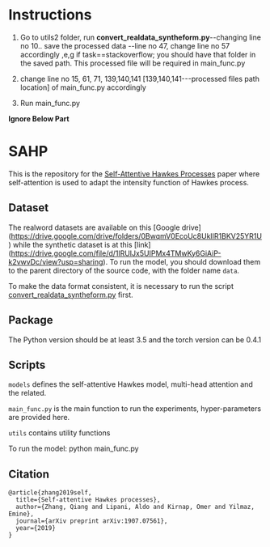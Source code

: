 # Instructions
1. Go to utils2 folder, run **convert_realdata_syntheform.py**--changing line no 10.. save the processed data --line no 47, change line no 57 accordingly ,e,g if task==stackoverflow; you should have that folder in the saved path. This processed file will be required in main_func.py

2. change line no 15, 61, 71, 139,140,141 [139,140,141---processed files path location] of main_func.py accordingly

3. Run main_func.py

**Ignore Below Part**




# SAHP

This is the repository for the [Self-Attentive Hawkes Processes](https://proceedings.icml.cc/static/paper_files/icml/2020/1421-Paper.pdf) paper where self-attention is used to adapt the intensity function of Hawkes process.

## Dataset
The realword datasets are available on this [Google drive] (https://drive.google.com/drive/folders/0BwqmV0EcoUc8UklIR1BKV25YR1U) while the synthetic dataset is at this [link] (https://drive.google.com/file/d/1lRUIJx5UIPMx4TMwKy6GiAiP-k2vwvDc/view?usp=sharing). To run the model, you should download them to
the parent directory of the source code, with the folder name `data`.

 To make the data format consistent, it is necessary to run the script [convert_realdata_syntheform.py](utils/convert_realdata_syntheform.py) first. 


## Package
The Python version should be at least 3.5 and the torch version can be 0.4.1

## Scripts
`models` defines the self-attentive Hawkes model, multi-head attention and the related.

`main_func.py` is the main function to run the experiments, hyper-parameters are provided here.

`utils` contains utility functions

To run the model: python main_func.py

## Citation
```
@article{zhang2019self,
  title={Self-attentive Hawkes processes},
  author={Zhang, Qiang and Lipani, Aldo and Kirnap, Omer and Yilmaz, Emine},
  journal={arXiv preprint arXiv:1907.07561},
  year={2019}
}
```
